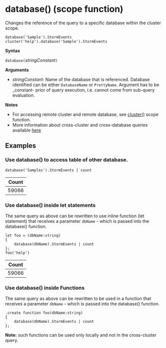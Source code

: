 # database() (scope function)

Changes the reference of the query to a specific database within the cluster scope. 

    database('Sample').StormEvents
    cluster('help').database('Sample').StormEvents

**Syntax**

`database(`*stringConstant*`)`

**Arguments**

* *stringConstant*: Name of the database that is referenced. Database identified can be either `DatabaseName` or `PrettyName`. Argument has to be _constant- prior of query execution, i.e. cannot come from sub-query evaluation.

**Notes**

* For accessing remote cluster and remote database, see [cluster()](clusterfunction.md) scope function.
* More information about cross-cluster and cross-database queries available [here](syntax.md)

## Examples

### Use database() to access table of other database. 

<!-- csl -->
```
database('Samples').StormEvents | count
```

|Count|
|---|
|59066|

### Use database() inside let statements 

The same query as above can be rewritten to use inline function (let statement) that 
receives a parameter `dbName` - which is passed into the database() function.

<!-- csl -->
```
let foo = (dbName:string)
{
    database(dbName).StormEvents | count
};
foo('help')
```

|Count|
|---|
|59066|

### Use database() inside Functions 

The same query as above can be rewritten to be used in a function that 
receives a parameter `dbName` - which is passed into the database() function.

<!-- csl -->
```
.create function foo(dbName:string)
{
    database(dbName).StormEvents | count
};
```

**Note:** such functions can be used only locally and not in the cross-cluster query.
